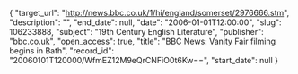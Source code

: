{
  "target_url": "http://news.bbc.co.uk/1/hi/england/somerset/2976666.stm", 
  "description": "", 
  "end_date": null, 
  "date": "2006-01-01T12:00:00", 
  "slug": 106233888, 
  "subject": "19th Century English Literature", 
  "publisher": "bbc.co.uk", 
  "open_access": true, 
  "title": "BBC News: Vanity Fair filming begins in Bath", 
  "record_id": "20060101T120000/WfmEZ12M9eQrCNFiO0t6Kw==", 
  "start_date": null
}

